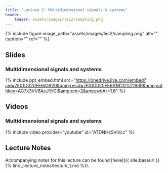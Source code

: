 ```yaml
---
title: "Lecture 2: Multidimensional signals & systems"
header:
    teaser: assets/images/lec2/sampling.png
---
```


{% include figure
image_path="assets/images/lec2/sampling.png"
alt="" caption="" ref=""
%}

## Slides

### Multidimensional signals and systems

{% include ppt_embed.html
src="https://onedrive.live.com/embed?cid=7F01D020FE6A1B20&amp;resid=7F01D020FE6A1B20%21939&amp;authkey=AG7k3VV6AcJYrGI&amp;em=2&amp;wdAr=1.6" %}


## Videos

### Multidimensional signals and systems

{% include video provider="youtube" id="ATDNHzSmVcc" %}


## Lecture Notes

Accompanying notes for this lecture can be found [here]({{ site.baseurl }}{% link _lecture_notes/lecture_1.md %}).